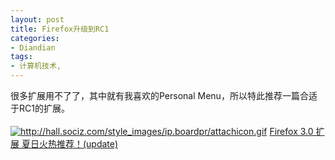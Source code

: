 ```yaml
---
layout: post
title: Firefox升级到RC1
categories:
- Diandian
tags:
- 计算机技术, 
---
```

很多扩展用不了了，其中就有我喜欢的Personal Menu，所以特此推荐一篇合适于RC1的扩展。
<br />
<br />
<a title="186 附件:查看" href="http://hall.sociz.com/index.php?showforum=7#"></a>
<a href="http://hall.sociz.com/style_images/ip.boardpr/attachicon.gif" target="_blank"><img alt="http://hall.sociz.com/style_images/ip.boardpr/attachicon.gif" src="http://m1.img.srcdd.com/farm3/d/2012/0306/12/DOWNLOADFAILAAAAAAAAAAAAAAAAAAAA_B500_900_200_80.PNG" /></a>
<a title="主题开始于: 2007年12月19日 0:14" href="http://hall.sociz.com/index.php?showtopic=20075">Firefox 3.0 扩展 夏日火热推荐！(update)</a>
<br />